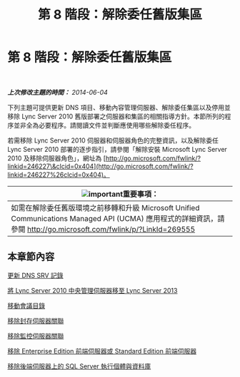 ﻿---
title: 第 8 階段：解除委任舊版集區
TOCTitle: 第 8 階段：解除委任舊版集區
ms:assetid: 1c68e5d8-fb5f-45e6-b6e3-27f5e830c966
ms:mtpsurl: https://technet.microsoft.com/zh-tw/library/JJ204724(v=OCS.15)
ms:contentKeyID: 49290267
ms.date: 08/10/2015
mtps_version: v=OCS.15
ms.translationtype: HT
---

# 第 8 階段：解除委任舊版集區

 

_**上次修改主題的時間：** 2014-06-04_

下列主題可提供更新 DNS 項目、移動內容管理伺服器、解除委任集區以及停用並移除 Lync Server 2010 舊版部署之伺服器和集區的相關指導方針。本節所列的程序並非全為必要程序。請閱讀文件並判斷應使用哪些解除委任程序。

若需移除 Lync Server 2010 伺服器和伺服器角色的完整資訊，以及解除委任 Lync Server 2010 部署的逐步指引，請參閱「解除安裝 Microsoft Lync Server 2010 及移除伺服器角色」，網址為 [http://go.microsoft.com/fwlink/?linkid=246227\&clcid=0x404](http://go.microsoft.com/fwlink/?linkid=246227%26clcid=0x404)。

<table>
<thead>
<tr class="header">
<th><img src="images/Gg412908.important(OCS.15).gif" title="important" alt="important" />重要事項：</th>
</tr>
</thead>
<tbody>
<tr class="odd">
<td>如需在解除委任舊版環境之前移轉和升級 Microsoft Unified Communications Managed API (UCMA) 應用程式的詳細資訊，請參閱 <a href="http://go.microsoft.com/fwlink/p/?linkid=269555">http://go.microsoft.com/fwlink/p/?LinkId=269555</a></td>
</tr>
</tbody>
</table>


## 本章節內容

   [更新 DNS SRV 記錄](update-dns-srv-records.md)

   [將 Lync Server 2010 中央管理伺服器移至 Lync Server 2013](move-the-lync-server-2010-central-management-server-to-lync-server-2013.md)

   [移動會議目錄](move-lync-server-2010-conference-directories-to-lync-server-2013.md)

   [移除封存伺服器關聯](remove-the-archiving-server-association.md)

   [移除監控伺服器關聯](remove-the-monitoring-server-association.md)

   [移除 Enterprise Edition 前端伺服器或 Standard Edition 前端伺服器](remove-the-enterprise-edition-front-end-server-or-standard-edition-front-end-server.md)

   [移除後端伺服器上的 SQL Server 執行個體與資料庫](remove-sql-server-instances-and-databases-on-the-back-end-server.md)

